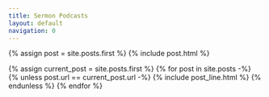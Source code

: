 ```yaml
---
title: Sermon Podcasts
layout: default
navigation: 0
---
```

{% assign post = site.posts.first %}
{% include post.html %}

{% assign current_post = site.posts.first %}
{% for post in site.posts -%}
  {% unless post.url == current_post.url -%}
    {% include post_line.html %}
  {% endunless %}
{% endfor %}
